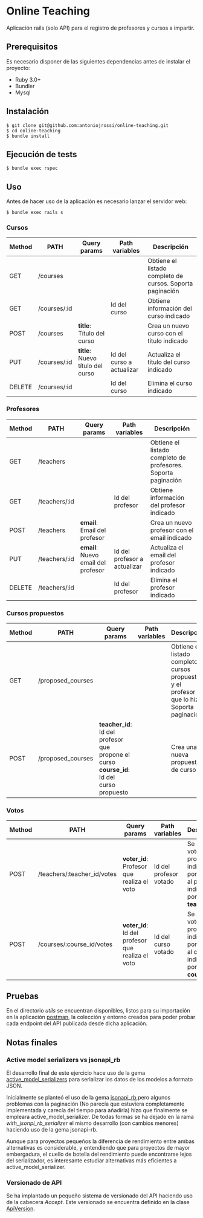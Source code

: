 # Online Teaching
Aplicación rails (solo API) para el registro de profesores y cursos a impartir.

## Prerequisitos
Es necesario disponer de las siguientes dependencias antes de instalar el proyecto:

- Ruby 3.0+
- Bundler
- Mysql

## Instalación

```
$ git clone git@github.com:antoniojrossi/online-teaching.git
$ cd online-teaching
$ bundle install
```

## Ejecución de tests

```
$ bundle exec rspec
```

## Uso
Antes de hacer uso de la aplicación es necesario lanzar el servidor web:
```
$ bundle exec rails s
```

### Cursos
| Method | PATH | Query params | Path variables | Descripción |
| ------------- | ------------- | ------------- | ------------- | ------------- |
| GET  | /courses  | | | Obtiene el listado completo de cursos. Soporta paginación |
| GET  | /courses/:id  | | Id del curso | Obtiene información del curso indicado |
| POST  | /courses  | **title**: Título del curso | | Crea un nuevo curso con el título indicado |
| PUT  | /courses/:id  | **title**: Nuevo título del curso | Id del curso a actualizar | Actualiza el título del curso indicado |
| DELETE  | /courses/:id  | | Id del curso | Elimina el curso indicado |

### Profesores
| Method | PATH | Query params | Path variables | Descripción |
| ------------- | ------------- | ------------- | ------------- | ------------- |
| GET  | /teachers  | | | Obtiene el listado completo de profesores. Soporta paginación |
| GET  | /teachers/:id  | | Id del profesor | Obtiene información del profesor indicado |
| POST  | /teachers  | **email**: Email del profesor | | Crea un nuevo profesor con el email indicado |
| PUT  | /teachers/:id  | **email**: Nuevo email del profesor | Id del profesor a actualizar | Actualiza el email del profesor indicado |
| DELETE  | /teachers/:id  | | Id del profesor | Elimina el profesor indicado |

### Cursos propuestos
| Method | PATH | Query params | Path variables | Descripción |
| ------------- | ------------- | ------------- | ------------- | ------------- |
| GET  | /proposed_courses  | | | Obtiene el listado completo de cursos propuestos y el profesor que lo hizo. Soporta paginación |
| POST  | /proposed_courses  | **teacher_id**: Id del profesor que propone el curso **course_id**: Id del curso propuesto| | Crea una nueva propuesta de curso |

### Votos
| Method | PATH | Query params | Path variables | Descripción |
| ------------- | ------------- | ------------- | ------------- | ------------- |
| POST  | /teachers/:teacher_id/votes  | **voter_id**: Profesor que realiza el voto| Id del profesor votado| Se añade un voto del profesor indicado por __voter_id__ al profesor indicado por  __teacher_id__
| POST  | /courses/:course_id/votes  | **voter_id**: Id del profesor que realiza el voto| Id del curso votado | Se añade un voto del profesor indicado por __voter_id__ al curso indicado por __course_id__ |

## Pruebas
En el directorio _utils_ se encuentran disponibles, listos para su importación en la aplicación [postman](https://www.postman.com/downloads/), la colección y entorno creados para poder probar cada endpoint del API publicada desde dicha aplicación.


## Notas finales

### Active model serializers vs jsonapi_rb
El desarrollo final de este ejercicio hace uso de la gema [active_model_serializers](https://github.com/rails-api/active_model_serializers) para serializar los datos de los modelos a formato JSON.

Inicialmente se planteó el uso de la gema [jsonapi_rb](http://jsonapi-rb.org/),pero algunos problemas con la paginación (No parecía que estuviera completamente implementada y carecía del tiempo para añadirla) hizo que finalmente se empleara active_model_serializer. De todas formas se ha dejado en la rama _with_jsonpi_rb_serializer_ el mismo desarrollo (con cambios menores) haciendo uso de la gema jsonapi-rb.

Aunque para proyectos pequeños la diferencia de rendimiento entre ambas alternativas es considerable, y entendiendo que para proyectos de mayor embergadura, el cuello de botella del rendimiento puede encontrarse lejos del serializador, es interesante estudiar alternativas más eficientes a active_model_serializer.

### Versionado de API
Se ha implantado un pequeño sistema de versionado del API haciendo uso de la cabecera _Accept_. Este versionado se encuentra definido en la clase [ApiVersion](https://github.com/antoniojrossi/online-teaching/blob/main/app/lib/api_version.rb).

